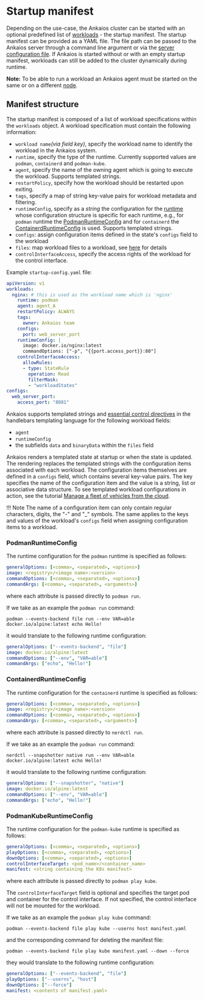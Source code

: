 # Startup manifest

Depending on the use-case, the Ankaios cluster can be started with an optional predefined list of [workloads](./glossary.md#workload) - the startup manifest.
The startup manifest can be provided as a YAML file. The file path can be passed to the Ankaios server through a command line argument or via the [server configuration file](./config-files.md).
If Ankaios is started without or with an empty startup manifest, workloads can still be added to the cluster dynamically during runtime.

**Note:** To be able to run a workload an Ankaios agent must be started on the same or on a different [node](./glossary.md#node).

## Manifest structure

The startup manifest is composed of a list of workload specifications within the `workloads` object.
A workload specification must contain the following information:

* `workload name`_(via field key)_, specify the workload name to identify the workload in the Ankaios system.
* `runtime`, specify the type of the runtime. Currently supported values are `podman`, `containerd` and `podman-kube`.
* `agent`, specify the name of the owning agent which is going to execute the workload. Supports templated strings.
* `restartPolicy`, specify how the workload should be restarted upon exiting.
* `tags`, specify a map of string key-value pairs for workload metadata and filtering.
* `runtimeConfig`, specify as a _string_ the configuration for the [runtime](./glossary.md#runtime) whose configuration structure is specific for each runtime, e.g., for `podman` runtime the [PodmanRuntimeConfig](#podmanruntimeconfig) and for `containerd` the [ContainerdRuntimeConfig](#containerdruntimeconfig) is used. Supports templated strings.
* `configs`: assign configuration items defined in the state's `configs` field to the workload
* `files`: map workload files to a workload, see [here](../usage/manifest/workload-files.md) for details
* `controlInterfaceAccess`, specify the access rights of the workload for the control interface.

Example `startup-config.yaml` file:

```yaml
apiVersion: v1
workloads:
  nginx: # this is used as the workload name which is 'nginx'
    runtime: podman
    agent: agent_A
    restartPolicy: ALWAYS
    tags:
      owner: Ankaios team
    configs:
      port: web_server_port
    runtimeConfig: |
      image: docker.io/nginx:latest
      commandOptions: ["-p", "{{port.access_port}}:80"]
    controlInterfaceAccess:
      allowRules:
      - type: StateRule
        operation: Read
        filterMask:
        - "workloadStates"
configs:
  web_server_port:
    access_port: "8081"
```

Ankaios supports templated strings and [essential control directives](https://github.com/sunng87/handlebars-rust/tree/v6.1.0?tab=readme-ov-file#limited-but-essential-control-structures-built-in) in the handlebars templating language for the following workload fields:

* `agent`
* `runtimeConfig`
* the subfields `data` and `binaryData` within the `files` field

Ankaios renders a templated state at startup or when the state is updated. The rendering replaces the templated strings with the configuration items associated with each workload. The configuration items themselves are defined in a `configs` field, which contains several key-value pairs. The key specifies the name of the configuration item and the value is a string, list or associative data structure. To see templated workload configurations in action, see the tutorial [Manage a fleet of vehicles from the cloud](../usage/tutorial-fleet-management.md#remote-installation-of-a-vehicle-data-sender).

!!! Note
    The name of a configuration item can only contain regular characters, digits, the "-" and "_" symbols. The same applies to the keys and values of the workload's `configs` field when assigning configuration items to a workload.

### PodmanRuntimeConfig

The runtime configuration for the `podman` runtime is specified as follows:

```yaml
generalOptions: [<comma>, <separated>, <options>]
image: <registry>/<image name>:<version>
commandOptions: [<comma>, <separated>, <options>]
commandArgs: [<comma>, <separated>, <arguments>]
```

where each attribute is passed directly to `podman run`.

If we take as an example the `podman run` command:

```podman --events-backend file run --env VAR=able docker.io/alpine:latest echo Hello!```

it would translate to the following runtime configuration:

```yaml
generalOptions: ["--events-backend", "file"]
image: docker.io/alpine:latest
commandOptions: ["--env", "VAR=able"]
commandArgs: ["echo", "Hello!"]
```

### ContainerdRuntimeConfig

The runtime configuration for the `containerd` runtime is specified as follows:

```yaml
generalOptions: [<comma>, <separated>, <options>]
image: <registry>/<image name>:<version>
commandOptions: [<comma>, <separated>, <options>]
commandArgs: [<comma>, <separated>, <arguments>]
```

where each attribute is passed directly to `nerdctl run`.

If we take as an example the `podman run` command:

```nerdctl --snapshotter native run --env VAR=able docker.io/alpine:latest echo Hello!```

it would translate to the following runtime configuration:

```yaml
generalOptions: ["--snapshotter", "native"]
image: docker.io/alpine:latest
commandOptions: ["--env", "VAR=able"]
commandArgs: ["echo", "Hello!"]
```

### PodmanKubeRuntimeConfig

The runtime configuration for the `podman-kube` runtime is specified as follows:

```yaml
generalOptions: [<comma>, <separated>, <options>]
playOptions: [<comma>, <separated>, <options>]
downOptions: [<comma>, <separated>, <options>]
controlInterfaceTarget: <pod_name>/<container_name>
manifest: <string containing the K8s manifest>
```

where each attribute is passed directly to `podman play kube`.

The `controlInterfaceTarget` field is optional and specifies the target pod and container for the control interface. If not specified, the control interface will not be mounted for the workload.

If we take as an example the `podman play kube` command:

```podman --events-backend file play kube --userns host manifest.yaml```

and the corresponding command for deleting the manifest file:

```podman --events-backend file play kube manifest.yaml --down --force```

they would translate to the following runtime configuration:

```yaml
generalOptions: ["--events-backend", "file"]
playOptions: ["--userns", "host"]
downOptions: ["--force"]
manifest: <contents of manifest.yaml>
```
